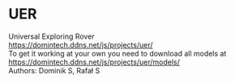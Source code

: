 # UER
Universal Exploring Rover <br>
https://domintech.ddns.net/js/projects/uer/ <br>
To get it working at your own you need to download all models at https://domintech.ddns.net/js/projects/uer/models/ <br>
Authors: Dominik S, Rafał S
